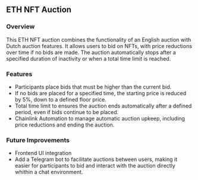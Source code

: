 ## ETH NFT Auction

### Overview
This ETH NFT auction combines the functionality of an English auction with Dutch auction features. It allows users to bid on NFTs, with price reductions over time if no bids are made. The auction automatically stops after a specified duration of inactivity or when a total time limit is reached.

### Features
- Participants place bids that must be higher than the current bid.
- If no bids are placed for a specified time, the starting price is reduced by 5%, down to a defined floor price.
- Total time limit to ensures the auction ends automatically after a defined period, even if bids continue to be placed.
- Chainlink Automation to manage automatic auction upkeep, including price reductions and ending the auction.

### Future Improvements
- Frontend UI integration
- Add a Telegram bot to facilitate auctions between users, making it easier for participants to bid and interact with the auction directly whithin a chat environment.
